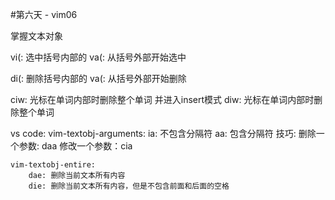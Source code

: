 #第六天 - vim06

掌握文本对象

vi(: 选中括号内部的
va(: 从括号外部开始选中

di(: 删除括号内部的
va(: 从括号外部开始删除

ciw: 光标在单词内部时删除整个单词 并进入insert模式
diw: 光标在单词内部时删除整个单词

vs code: 
    vim-textobj-arguments:
        ia: 不包含分隔符
        aa: 包含分隔符
    技巧:
        删除一个参数: daa
        修改一个参数：cia

    vim-textobj-entire:
        dae: 删除当前文本所有内容
        die: 删除当前文本所有内容，但是不包含前面和后面的空格